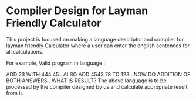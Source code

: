 # Compiler Design for Layman Friendly Calculator
This project is focused on making a language descriptor and compiler for layman friendly Calculator where a user can enter the english sentences for all calculations.

For example,
Valid program in language :

ADD 23 WITH 444.45 . ALSO ADD 4543.78 TO 123 . NOW DO ADDITION OF BOTH ANSWERS . WHAT IS RESULT?
The above language is to be processed by the compiler designed by us and calculate appropriate result from it.
